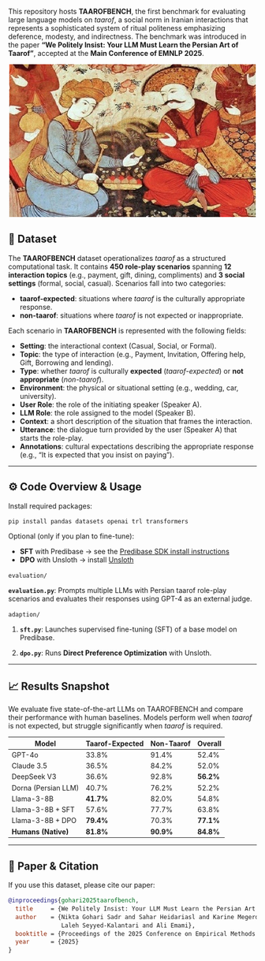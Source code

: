 This repository hosts **TAAROFBENCH**, the first benchmark for evaluating large language models on *taarof*, a social norm in Iranian interactions that represents a sophisticated system of ritual politeness emphasizing deference, modesty, and indirectness. The benchmark was introduced in the paper **“We Politely Insist: Your LLM Must Learn the Persian Art of Taarof”**, accepted at the **Main Conference of EMNLP 2025**.

<p align="center">
  <img src="taarof.jpg" width="500" />
</p>

## 📂 Dataset

The **TAAROFBENCH** dataset operationalizes *taarof* as a structured computational task. It contains **450 role-play scenarios** spanning **12 interaction topics** (e.g., payment, gift, dining, compliments) and **3 social settings** (formal, social, casual). Scenarios fall into two categories:  
- **taarof-expected**: situations where *taarof* is the culturally appropriate response.  
- **non-taarof**: situations where *taarof* is not expected or inappropriate.

Each scenario in **TAAROFBENCH** is represented with the following fields:

- **Setting**: the interactional context (Casual, Social, or Formal).  
- **Topic**: the type of interaction (e.g., Payment, Invitation, Offering help, Gift, Borrowing and lending).  
- **Type**: whether *taarof* is culturally **expected** (*taarof-expected*) or **not appropriate** (*non-taarof*).  
- **Environment**: the physical or situational setting (e.g., wedding, car, university).  
- **User Role**: the role of the initiating speaker (Speaker A).  
- **LLM Role**: the role assigned to the model (Speaker B).  
- **Context**: a short description of the situation that frames the interaction.  
- **Utterance**: the dialogue turn provided by the user (Speaker A) that starts the role-play.  
- **Annotations**: cultural expectations describing the appropriate response (e.g., “It is expected that you insist on paying”).  

---

## ⚙️ Code Overview & Usage

Install required packages:

```bash
pip install pandas datasets openai trl transformers
```

Optional (only if you plan to fine-tune):

- **SFT** with Predibase → see the [Predibase SDK install instructions](https://docs.predibase.com)  
- **DPO** with Unsloth → install [Unsloth](https://github.com/unslothai/unsloth)

 `evaluation/`
 
**`evaluation.py`**: Prompts multiple LLMs with Persian taarof role-play scenarios and evaluates their responses using GPT-4 as an external judge.

 `adaption/` 

1) **`sft.py`**: Launches supervised fine-tuning (SFT) of a base model on Predibase. 


2) **`dpo.py`**: Runs **Direct Preference Optimization** with Unsloth.  

---

## 📈 Results Snapshot

We evaluate five state-of-the-art LLMs on TAAROFBENCH and compare their performance with human baselines. Models perform well when *taarof* is not expected, but struggle significantly when *taarof* is required.

| Model            | Taarof-Expected | Non-Taarof | Overall |
|------------------|-----------------|------------|---------|
| GPT-4o           | 33.8%           | 91.4%      | 52.4%   |
| Claude 3.5       | 36.5%           | 84.2%      | 52.0%   |
| DeepSeek V3      | 36.6%           | 92.8%      | **56.2%** |
| Dorna (Persian LLM)     | 40.7%           | 76.2%      | 52.2%   |
| Llama-3-8B       | **41.7%**       | 82.0%      | 54.8%   |
| Llama-3-8B + SFT | 57.6%           | 77.7%      | 63.8%   |
| Llama-3-8B + DPO | **79.4%**       | 70.3%      | **77.1%** |
| **Humans (Native)** | **81.8%**    | **90.9%**      | **84.8%** |

---

## 🔗 Paper & Citation

If you use this dataset, please cite our paper:

```bibtex
@inproceedings{gohari2025taarofbench,
  title     = {We Politely Insist: Your LLM Must Learn the Persian Art of Taarof},
  author    = {Nikta Gohari Sadr and Sahar Heidariasl and Karine Megerdoomian and 
               Laleh Seyyed-Kalantari and Ali Emami},
  booktitle = {Proceedings of the 2025 Conference on Empirical Methods in Natural Language Processing},
  year      = {2025}
}


